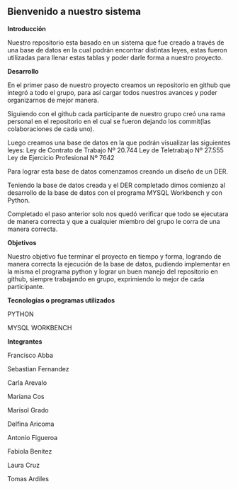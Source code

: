 ## Bienvenido a nuestro sistema
**Introducción**

Nuestro repositorio esta basado en un sistema que fue creado a través de una base de datos en la cual podrán encontrar distintas leyes, estas fueron utilizadas para llenar estas tablas y poder darle forma a nuestro proyecto.

**Desarrollo**

En el primer paso de nuestro proyecto creamos un repositorio en github que integró a todo el grupo, para así cargar todos nuestros avances y poder organizarnos de mejor manera.

Siguiendo con el github cada participante de nuestro grupo creó una rama personal en el repositorio en el cual se fueron dejando los commit(las colaboraciones de cada uno).


Luego creamos una base de datos en la que podrán visualizar las siguientes leyes:
Ley de Contrato de Trabajo Nº 20.744
Ley de Teletrabajo Nº 27.555
Ley de Ejercicio Profesional Nº 7642

Para lograr esta base de datos comenzamos creando un diseño de un DER.

Teniendo la base de datos creada y el DER completado dimos comienzo al desarrollo de la base de datos con el programa MYSQL Workbench y con Python.


Completado el paso anterior solo nos quedó verificar que todo se ejecutara de manera correcta y que a cualquier miembro del grupo le corra de una manera correcta.

**Objetivos**

Nuestro objetivo fue terminar el proyecto en tiempo y forma, logrando de manera correcta la ejecución de la base de datos, pudiendo implementar en la misma el programa python y lograr un buen manejo del repositorio en github, siempre trabajando en grupo, exprimiendo lo mejor de cada participante.


**Tecnologías o programas utilizados**

PYTHON

MYSQL WORKBENCH

**Integrantes**

Francisco Abba

Sebastian Fernandez

Carla Arevalo

Mariana Cos

Marisol Grado

Delfina Aricoma

Antonio Figueroa

Fabiola Benitez

Laura Cruz

Tomas Ardiles
